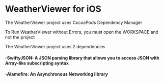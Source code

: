 # WeatherViewer for iOS 
The WeatherViewer project uses CocoaPods Dependency Manager

To Run WeatherViewer without Errors, you must open the WORKSPACE and not the project

The WeatherViewer project uses 2 dependencies
#### -SwiftyJSON: A JSON parsing library that allows you to access JSON with Array-like  subscripting syntax

#### -Alamofire: An Asynchronous Networking library
